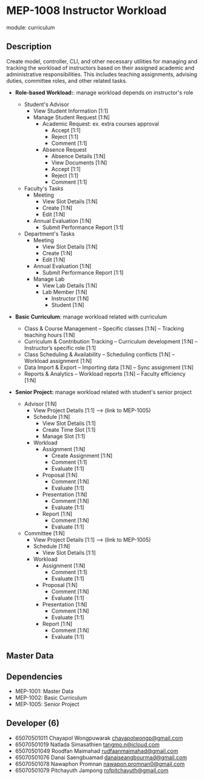 # MEP-1008 Instructor Workload

module: curriculum

## Description
Create model, controller, CLI, and other necessary utilities for managing and tracking the workload of instructors based on their assigned academic and administrative responsibilities. This includes teaching assignments, advising duties, committee roles, and other related tasks.

- **Role-based Workload:**: manage workload depends on instructor's role
    - Student's Advisor
        - View Student Information [1:1]
        - Manage Student Request [1:N]
            - Academic Request: ex. extra courses approval 
                - Accept [1:1]
                - Reject [1:1]
                - Comment [1:1]
            - Absence Request
                - Absence Details [1:N]
                - View Documents [1:N]
                - Accept [1:1]
                - Reject [1:1]
                - Comment [1:1]
    - Faculty's Tasks
        - Meeting
            - View Slot Details [1:N]
            - Create [1:N]
            - Edit [1:N]
        - Annual Evaluation [1:N]
            - Submit Performance Report [1:1]
    - Department's Tasks
        - Meeting
            - View Slot Details [1:N]
            - Create [1:N]
            - Edit [1:N]
        - Annual Evaluation [1:N]
            - Submit Performance Report [1:1]
        - Manage Lab
            - View Lab Details [1:N]
            - Lab Member [1:N]
                - Instructor [1:N]
                - Student [1:N]

- **Basic Curriculum**: manage workload related with curriculum
    - Class & Course Management
        – Specific classes [1:N] 
        – Tracking teaching hours [1:N]
    - Curriculum & Contribution Tracking
        – Curriculum development [1:N]
        – Instructor’s specific role [1:1]
    - Class Scheduling & Availability
        – Scheduling conflicts [1:N]
        – Workload assignment [1:N]
    - Data Import & Export
        – Importing data [1:N]
        – Sync assignment [1:N]
    -  Reports & Analytics
        – Workload reports [1:N]
        – Faculty efficiency [1:N]

- **Senior Project:** manage workload related with student's senior project
    - Advisor [1:N]
        - View Project Details [1:1] --> (link to MEP-1005)
        - Schedule [1:N]
            - View Slot Details [1:1]
            - Create Time Slot [1:1]
            - Manage Slot [1:1]
        - Workload
            - Assignment [1:N]
                - Create Assignment [1:N]
                - Comment [1:1]
                - Evaluate [1:1]
            - Proposal [1:N]
                - Comment [1:N]
                - Evaluate [1:1]
            - Presentation [1:N]
                - Comment [1:N]
                - Evaluate [1:1]
            - Report [1:N]
                - Comment [1:N]
                - Evaluate [1:1]
   - Committee [1:N]
        - View Project Details [1:1] --> (link to MEP-1005)
        - Schedule [1:N]
            - View Slot Details [1:1]
        - Workload
            - Assignment [1:N]
                - Comment [1:1]
                - Evaluate [1:1]
            - Proposal [1:N]
                - Comment [1:N]
                - Evaluate [1:1]
            - Presentation [1:N]
                - Comment [1:N]
                - Evaluate [1:1]
            - Report [1:N]
                - Comment [1:N]
                - Evaluate [1:1]

**Master Data**
- 

## Dependencies
- MEP-1001: Master Data
- MEP-1002: Basic Curriculum
- MEP-1005: Senior Project

## Developer (6)
- 65070501011 Chayapol Wongpuwarak chayapolwongp@gmail.com
- 65070501019 Natlada Simasathien tangmo.n@icloud.com
- 65070501049 Roodfan Maimahad rudfaanmaimahad@gmail.com
- 65070501076 Danai Saengbuamad danaiseangbourmad@gmail.com
- 65070501078 Nawaphon Promnan nawapon.promnan0@gmail.com
- 65070501079 Pitchayuth Jampong rofpitchayuth@gmail.com